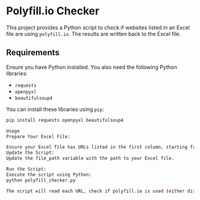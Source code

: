 # Polyfill.io Checker

This project provides a Python script to check if websites listed in an Excel file are using `polyfill.io`. The results are written back to the Excel file.

## Requirements

Ensure you have Python installed. You also need the following Python libraries:

- `requests`
- `openpyxl`
- `beautifulsoup4`

You can install these libraries using `pip`:

```sh
pip install requests openpyxl beautifulsoup4

Usage
Prepare Your Excel File:

Ensure your Excel file has URLs listed in the first column, starting from the second row (row 1 is assumed to be the header).
Update the Script:
Update the file_path variable with the path to your Excel file.

Run the Script:
Execute the script using Python:
python polyfill_checker.py

The script will read each URL, check if polyfill.io is used (either directly or via Google Tag Manager), and write the result (Yes, No, or Error) in the second column of the Excel file.
